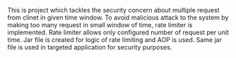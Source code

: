 This is project which tackles the security concern about multiple request from clinet in given time window.
To avoid malicious attack to the system by making too many request in small window of time, rate limiter is implemented. 
Rate limiter allows only configured number of request per unit time.
Jar file is created for logic of rate limiting and AOP is used. 
Same jar file is used in targeted application for security purposes.
